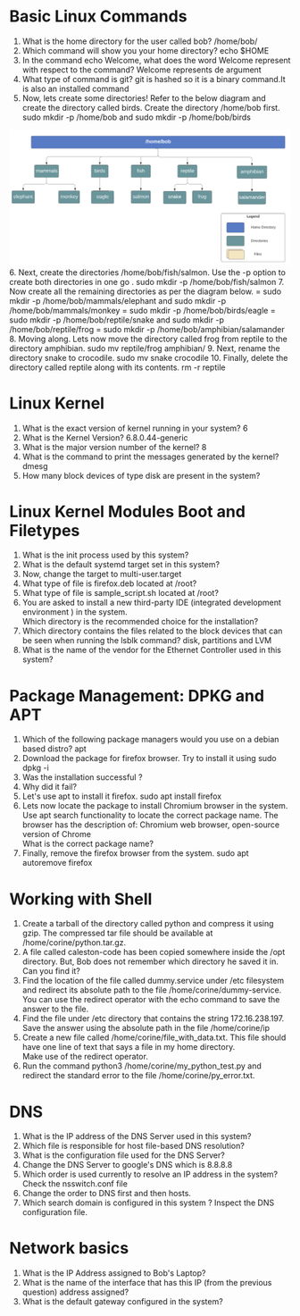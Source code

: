 # Basic Linux Commands
1. What is the home directory for the user called bob? 
/home/bob/
2. Which command will show you your home directory? echo $HOME
3. In the command echo Welcome, what does the word Welcome represent with respect to the command?   Welcome represents de argument 
4. What type of command is git? git is hashed so it is a binary command.It is also an installed command
5. Now, lets create some directories! Refer to the below diagram and create the directory called birds. Create the directory /home/bob first.   
sudo mkdir -p /home/bob  and  sudo mkdir -p /home/bob/birds	

![dir](caleston_dir1.png)
6. Next, create the directories /home/bob/fish/salmon.
Use the -p option to create both directories in one go .   sudo mkdir -p /home/bob/fish/salmon
7. Now create all the remaining directories as per the diagram below.
= sudo mkdir -p /home/bob/mammals/elephant   and   sudo mkdir -p /home/bob/mammals/monkey
= sudo mkdir -p /home/bob/birds/eagle
= sudo mkdir -p /home/bob/reptile/snake  and  sudo mkdir -p /home/bob/reptile/frog
= sudo mkdir -p /home/bob/amphibian/salamander
8. Moving along. Lets now move the directory called frog from reptile to the directory amphibian. sudo mv reptile/frog amphibian/
9. Next, rename the directory snake to crocodile. sudo mv snake crocodile
10. Finally, delete the directory called reptile along with its contents. rm -r reptile

# Linux Kernel
1. What is the exact version of kernel running in your system? 6
2. What is the Kernel Version? 6.8.0.44-generic
3. What is the major version number of the kernel? 8
4. What is the command to print the messages generated by the kernel? dmesg
5. How many block devices of type disk are present in the system?

# Linux Kernel Modules Boot and Filetypes
1. What is the init process used by this system? 
2. What is the default systemd target set in this system?
3. Now, change the target to multi-user.target
4. What type of file is firefox.deb located at /root?
5. What type of file is sample_script.sh located at /root?
6. You are asked to install a new third-party IDE (integrated development environment ) in the system.  
Which directory is the recommended choice for the installation?
7. Which directory contains the files related to the block devices that can be seen when running the lsblk command? disk, partitions and LVM
8. What is the name of the vendor for the Ethernet Controller used in this system?

# Package Management: DPKG and APT
1. Which of the following package managers would you use on a debian based distro? apt
2. Download the package for firefox browser. 
Try to install it using sudo dpkg -i
3. Was the installation successful ?
4. Why did it fail?
5. Let's use apt to install it firefox. sudo apt install firefox
6. Lets now locate the package to install Chromium browser in the system.  
Use apt search functionality to locate the correct package name.
The browser has the description of: Chromium web browser, open-source version of Chrome  
What is the correct package name?
7. Finally, remove the firefox browser from the system. sudo apt autoremove firefox

# Working with Shell
1. Create a tarball of the directory called python and compress it using gzip. The compressed tar file should be available at /home/corine/python.tar.gz.  
2. A file called caleston-code has been copied somewhere inside the /opt directory. But, Bob does not remember which directory he saved it in.  
Can you find it?  
3. Find the location of the file called dummy.service under /etc filesystem and redirect its absolute path to the file /home/corine/dummy-service.  
You can use the redirect operator with the echo command to save the answer to the file. 
4. Find the file under /etc directory that contains the string 172.16.238.197. Save the answer using the absolute path in the file /home/corine/ip  
5. Create a new file called /home/corine/file_with_data.txt. This file should have one line of text that says a file in my home directory.  
Make use of the redirect operator.  
6. Run the command python3 /home/corine/my_python_test.py and redirect the standard error to the file /home/corine/py_error.txt.

# DNS
1. What is the IP address of the DNS Server used in this system?
2. Which file is responsible for host file-based DNS resolution?
3. What is the configuration file used for the DNS Server?
4. Change the DNS Server to google's DNS which is 8.8.8.8
5. Which order is used currently to resolve an IP address in the system?  
Check the nsswitch.conf file
6. Change the order to DNS first and then hosts.
7. Which search domain is configured in this system ? 
Inspect the DNS configuration file.

# Network basics
1. What is the IP Address assigned to Bob's Laptop?  
2. What is the name of the interface that has this IP (from the previous question) address assigned?  
3. What is the default gateway configured in the system?  

